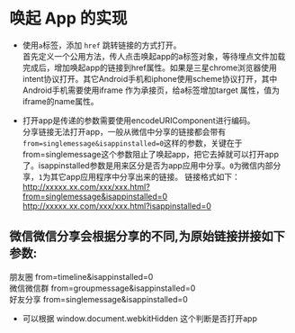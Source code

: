 # 唤起 App 的实现
* 使用`a`标签，添加 `href` 跳转链接的方式打开。  
首先定义一个公用方法，传人点击唤起app的a标签对象，等待埋点文件加载完成后，增加唤起app的链接到href属性。如果是三星chrome浏览器使用intent协议打开。其它Android手机和iphone使用scheme协议打开，其中Android手机需要使用iframe 作为承接页，给a标签增加target 属性，值为iframe的name属性。  

* 打开app是传递的参数需要使用encodeURIComponent进行编码。  
分享链接无法打开app，一般从微信中分享的链接都会带有`from=singlemessage&isappinstalled=0`这样的参数，关键在于from=singlemessage这个参数阻止了唤起app，把它去掉就可以打开app了。isappinstalled参数是用来区分是否为app应用中分享。`0`为微信内部分享，`1`为其它app应用程序中分享出来的链接。
链接格式如下：  
http://xxxxx.xx.com/xxx/xxx.html?from=singlemessage&isappinstalled=0  
http://xxxxx.xx.com/xxx/xxx.html?isappinstalled=0  

## 微信微信分享会根据分享的不同,为原始链接拼接如下参数:

朋友圈   from=timeline&isappinstalled=0  
微信微信群   from=groupmessage&isappinstalled=0  
好友分享 from=singlemessage&isappinstalled=0  

* 可以根据 window.document.webkitHidden 这个判断是否打开app
